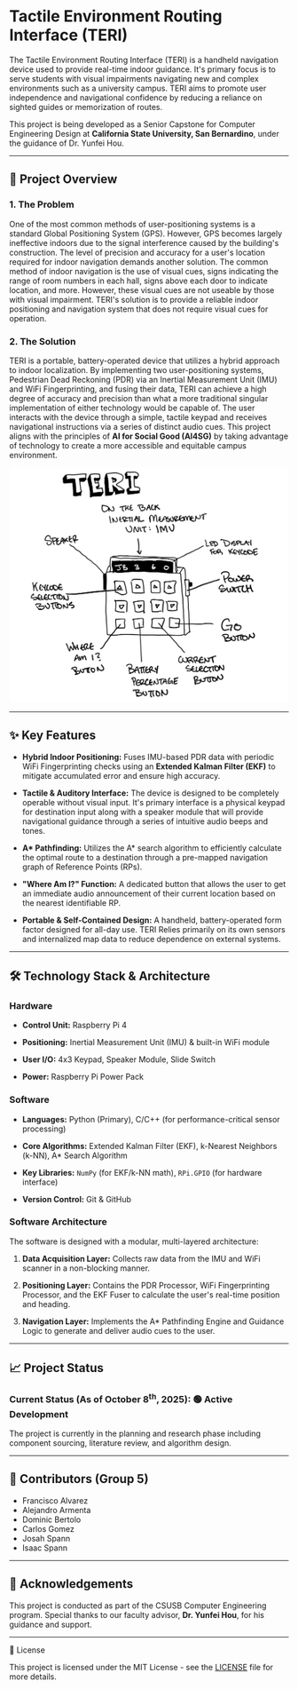 # Tactile Environment Routing Interface (TERI)

The Tactile Environment Routing Interface (TERI) is a handheld navigation device used to provide real-time indoor guidance. It's primary focus is to serve students with visual impairments navigating new and complex environments such as a university campus. TERI aims to promote user independence and navigational confidence by reducing a reliance on sighted guides or memorization of routes.

This project is being developed as a Senior Capstone for Computer Engineering Design at **California State University, San Bernardino**, under the guidance of Dr. Yunfei Hou.

---

## 🎯 Project Overview
### 1. The Problem
One of the most common methods of user-positioning systems is a standard Global Positioning System (GPS). However, GPS becomes largely ineffective indoors due to the signal interference caused by the building's construction. The level of precision and accuracy for a user's location required for indoor navigation demands another solution. The common method of indoor navigation is the use of visual cues, signs indicating the range of room numbers in each hall, signs above each door to indicate location, and more. However, these visual cues are not useable by those with visual impairment. TERI's solution is to provide a reliable indoor positioning and navigation system that does not require visual cues for operation.

### 2. The Solution
TERI is a portable, battery-operated device that utilizes a hybrid approach to indoor localization. By implementing two user-positioning systems, Pedestrian Dead Reckoning (PDR) via an Inertial Measurement Unit (IMU) and WiFi Fingerprinting, and fusing their data, TERI can achieve a high degree of accuracy and precision than what a more traditional singular implementation of either technology would be capable of. The user interacts with the device through a simple, tactile keypad and receives navigational instructions via a series of distinct audio cues. This project aligns with the principles of **AI for Social Good (AI4SG)** by taking advantage of technology to create a more accessible and equitable campus environment.

![This is the first prototype sketch for TERI!](/documents/user_interface_design.png)

---

## ✨ Key Features
- **Hybrid Indoor Positioning:** Fuses IMU-based PDR data with periodic WiFi Fingerprinting checks using an **Extended Kalman Filter (EKF)** to mitigate accumulated error and ensure high accuracy.

- **Tactile & Auditory Interface:** The device is designed to be completely operable without visual input. It's primary interface is a physical keypad for destination input along with a speaker module that will provide navigational guidance through a series of intuitive audio beeps and tones.

- **A\* Pathfinding:** Utilizes the A* search algorithm to efficiently calculate the optimal route to a destination through a pre-mapped navigation graph of Reference Points (RPs).

- **"Where Am I?" Function:** A dedicated button that allows the user to get an immediate audio announcement of their current location based on the nearest identifiable RP.

- **Portable & Self-Contained Design:** A handheld, battery-operated form factor designed for all-day use. TERI Relies primarily on its own sensors and internalized map data to reduce dependence on external systems.

---

## :hammer_and_wrench: Technology Stack & Architecture
### Hardware
- **Control Unit:** Raspberry Pi 4

- **Positioning:** Inertial Measurement Unit (IMU) & built-in WiFi module

- **User I/O:** 4x3 Keypad, Speaker Module, Slide Switch

- **Power:** Raspberry Pi Power Pack

### Software
- **Languages:** Python (Primary), C/C++ (for performance-critical sensor processing)

- **Core Algorithms:** Extended Kalman Filter (EKF), k-Nearest Neighbors (k-NN), A* Search Algorithm

- **Key Libraries:** `NumPy` (for EKF/k-NN math), `RPi.GPIO` (for hardware interface)

- **Version Control:** Git & GitHub

### Software Architecture
The software is designed with a modular, multi-layered architecture:
1. **Data Acquisition Layer:** Collects raw data from the IMU and WiFi scanner in a non-blocking manner.

2. **Positioning Layer:** Contains the PDR Processor, WiFi Fingerprinting Processor, and the EKF Fuser to calculate the user's real-time position and heading.

3. **Navigation Layer:** Implements the A* Pathfinding Engine and Guidance Logic to generate and deliver audio cues to the user.

---

## :chart_with_upwards_trend: Project Status
### Current Status (As of October 8<sup>th</sup>, 2025): 🟢 Active Development

The project is currently in the planning and research phase including component sourcing, literature review, and algorithm design.

---

## 👥 Contributors (Group 5)
- Francisco Alvarez
- Alejandro Armenta
- Dominic Bertolo
- Carlos Gomez
- Josah Spann
- Isaac Spann

---

## 🙏 Acknowledgements
This project is conducted as part of the CSUSB Computer Engineering program. Special thanks to our faculty advisor, **Dr. Yunfei Hou**, for his guidance and support.

---

📄 License

This project is licensed under the MIT License - see the [LICENSE](/LICENSE) file for more details. 